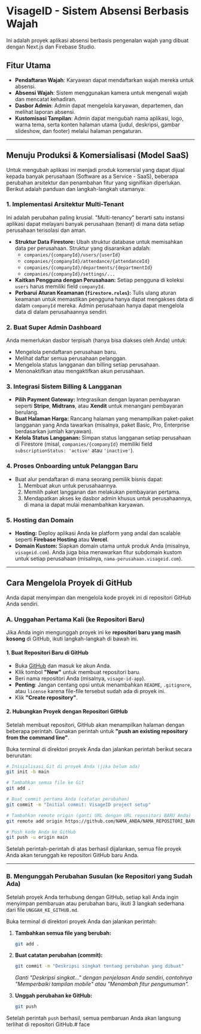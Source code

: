 # VisageID - Sistem Absensi Berbasis Wajah

Ini adalah proyek aplikasi absensi berbasis pengenalan wajah yang dibuat dengan Next.js dan Firebase Studio.

## Fitur Utama

- **Pendaftaran Wajah**: Karyawan dapat mendaftarkan wajah mereka untuk absensi.
- **Absensi Wajah**: Sistem menggunakan kamera untuk mengenali wajah dan mencatat kehadiran.
- **Dasbor Admin**: Admin dapat mengelola karyawan, departemen, dan melihat laporan absensi.
- **Kustomisasi Tampilan**: Admin dapat mengubah nama aplikasi, logo, warna tema, serta konten halaman utama (judul, deskripsi, gambar slideshow, dan footer) melalui halaman pengaturan.

---

## Menuju Produksi & Komersialisasi (Model SaaS)

Untuk mengubah aplikasi ini menjadi produk komersial yang dapat dijual kepada banyak perusahaan (Software as a Service - SaaS), beberapa perubahan arsitektur dan penambahan fitur yang signifikan diperlukan. Berikut adalah panduan dan langkah-langkah utamanya:

### 1. Implementasi Arsitektur Multi-Tenant

Ini adalah perubahan paling krusial. "Multi-tenancy" berarti satu instansi aplikasi dapat melayani banyak perusahaan (tenant) di mana data setiap perusahaan terisolasi dan aman.

-   **Struktur Data Firestore:** Ubah struktur database untuk memisahkan data per perusahaan. Struktur yang disarankan adalah:
    -   `companies/{companyId}/users/{userId}`
    -   `companies/{companyId}/attendance/{attendanceId}`
    -   `companies/{companyId}/departments/{departmentId}`
    -   `companies/{companyId}/settings/...`
-   **Kaitkan Pengguna dengan Perusahaan:** Setiap pengguna di koleksi `users` harus memiliki field `companyId`.
-   **Perbarui Aturan Keamanan (`firestore.rules`):** Tulis ulang aturan keamanan untuk memastikan pengguna hanya dapat mengakses data di dalam `companyId` mereka. Admin perusahaan hanya dapat mengelola data di dalam perusahaannya sendiri.

### 2. Buat Super Admin Dashboard

Anda memerlukan dasbor terpisah (hanya bisa diakses oleh Anda) untuk:
- Mengelola pendaftaran perusahaan baru.
- Melihat daftar semua perusahaan pelanggan.
- Mengelola status langganan dan billing setiap perusahaan.
- Menonaktifkan atau mengaktifkan akun perusahaan.

### 3. Integrasi Sistem Billing & Langganan

-   **Pilih Payment Gateway:** Integrasikan dengan layanan pembayaran seperti **Stripe**, **Midtrans**, atau **Xendit** untuk menangani pembayaran berulang.
-   **Buat Halaman Harga:** Rancang halaman yang menampilkan paket-paket langganan yang Anda tawarkan (misalnya, paket Basic, Pro, Enterprise berdasarkan jumlah karyawan).
-   **Kelola Status Langganan:** Simpan status langganan setiap perusahaan di Firestore (misal, `companies/{companyId}` memiliki field `subscriptionStatus: 'active'` atau `'inactive'`).

### 4. Proses Onboarding untuk Pelanggan Baru

-   Buat alur pendaftaran di mana seorang pemilik bisnis dapat:
    1.  Membuat akun untuk perusahaannya.
    2.  Memilih paket langganan dan melakukan pembayaran pertama.
    3.  Mendapatkan akses ke dasbor admin khusus untuk perusahaannya, di mana ia dapat mulai menambahkan karyawan.

### 5. Hosting dan Domain

-   **Hosting:** Deploy aplikasi Anda ke platform yang andal dan scalable seperti **Firebase Hosting** atau **Vercel**.
-   **Domain Kustom:** Siapkan domain utama untuk produk Anda (misalnya, `visageid.com`). Anda juga bisa menawarkan fitur subdomain kustom untuk setiap perusahaan (misalnya, `nama-perusahaan.visageid.com`).

---

## Cara Mengelola Proyek di GitHub

Anda dapat menyimpan dan mengelola kode proyek ini di repositori GitHub Anda sendiri.

### A. Unggahan Pertama Kali (ke Repositori Baru)

Jika Anda ingin mengunggah proyek ini ke **repositori baru yang masih kosong** di GitHub, ikuti langkah-langkah di bawah ini.

#### 1. Buat Repositori Baru di GitHub

- Buka [GitHub](https://github.com) dan masuk ke akun Anda.
- Klik tombol **"New"** untuk membuat repositori baru.
- Beri nama repositori Anda (misalnya, `visage-id-app`).
- **Penting**: Jangan centang opsi untuk menambahkan `README`, `.gitignore`, atau `license` karena file-file tersebut sudah ada di proyek ini.
- Klik **"Create repository"**.

#### 2. Hubungkan Proyek dengan Repositori GitHub

Setelah membuat repositori, GitHub akan menampilkan halaman dengan beberapa perintah. Gunakan perintah untuk **"push an existing repository from the command line"**.

Buka terminal di direktori proyek Anda dan jalankan perintah berikut secara berurutan:

```bash
# Inisialisasi Git di proyek Anda (jika belum ada)
git init -b main

# Tambahkan semua file ke Git
git add .

# Buat commit pertama Anda (catatan perubahan)
git commit -m "Initial commit: VisageID project setup"

# Tambahkan remote origin (ganti URL dengan URL repositori BARU Anda)
git remote add origin https://github.com/NAMA_ANDA/NAMA_REPOSITORI_BARU_ANDA.git

# Push kode Anda ke GitHub
git push -u origin main
```

Setelah perintah-perintah di atas berhasil dijalankan, semua file proyek Anda akan terunggah ke repositori GitHub baru Anda.

---

### B. Mengunggah Perubahan Susulan (ke Repositori yang Sudah Ada)

Setelah proyek Anda terhubung dengan GitHub, setiap kali Anda ingin menyimpan pembaruan atau perubahan baru, ikuti 3 langkah sederhana dari file `UNGGAH_KE_GITHUB.md`.

Buka terminal di direktori proyek Anda dan jalankan perintah:

1.  **Tambahkan semua file yang berubah:**
    ```bash
    git add .
    ```

2.  **Buat catatan perubahan (commit):**
    ```bash
    git commit -m "Deskripsi singkat tentang perubahan yang dibuat"
    ```
    *Ganti "Deskripsi singkat..." dengan penjelasan Anda sendiri, contohnya "Memperbaiki tampilan mobile" atau "Menambah fitur pengumuman".*

3.  **Unggah perubahan ke GitHub:**
    ```bash
    git push
    ```

Setelah perintah `push` berhasil, semua pembaruan Anda akan langsung terlihat di repositori GitHub.# face
